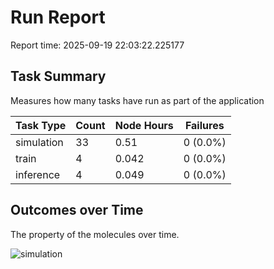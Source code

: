 # Run Report
Report time: 2025-09-19 22:03:22.225177

## Task Summary
Measures how many tasks have run as part of the application

| Task Type   |   Count |   Node Hours | Failures   |
|-------------|---------|--------------|------------|
| simulation  |      33 |        0.51  | 0 (0.0%)   |
| train       |       4 |        0.042 | 0 (0.0%)   |
| inference   |       4 |        0.049 | 0 (0.0%)   |

## Outcomes over Time
The property of the molecules over time.

![simulation](simulation-outputs.png)

